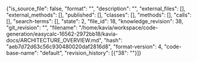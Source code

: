 {"is_source_file": false, "format": "", "description": "", "external_files": [], "external_methods": [], "published": [], "classes": [], "methods": [], "calls": [], "search-terms": [], "state": 2, "file_id": 18, "knowledge_revision": 38, "git_revision": "", "filename": "/home/kavia/workspace/code-generation/easycalc-16562-2972bb18/kavia-docs/ARCHITECTURE_OVERVIEW.md", "hash": "aeb7d72d63c56c930480020daf2816d8", "format-version": 4, "code-base-name": "default", "revision_history": [{"38": ""}]}